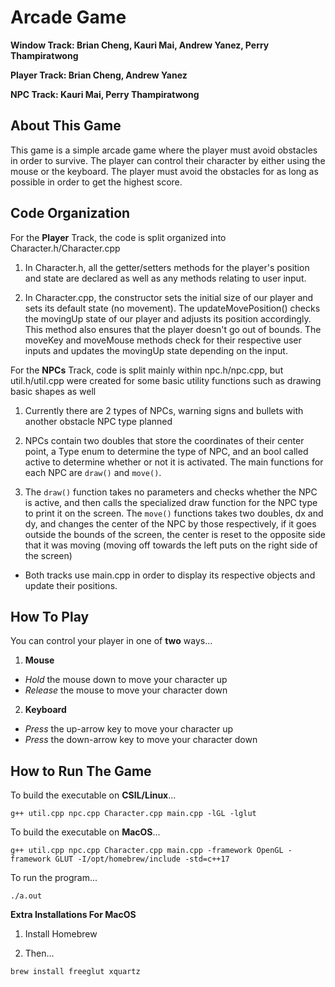 # Arcade Game

**Window Track: Brian Cheng, Kauri Mai, Andrew Yanez, Perry Thampiratwong**

**Player Track: Brian Cheng, Andrew Yanez**

**NPC Track: Kauri Mai, Perry Thampiratwong**

## About This Game

This game is a simple arcade game where the player must avoid obstacles in order to survive. The player can control their character by either using the mouse or the keyboard. The player must avoid the obstacles for as long as possible in order to get the highest score.

## Code Organization

For the **Player** Track, the code is split organized into Character.h/Character.cpp

1. In Character.h, all the getter/setters methods for the player's position and state are declared as well as any methods relating to user input.

2. In Character.cpp, the constructor sets the initial size of our player and sets its default state (no movement). The updateMovePosition() checks the movingUp state of our player and adjusts its position accordingly. This method also ensures that the player doesn't go out of bounds. The moveKey and moveMouse methods check for their respective user inputs and updates the movingUp state depending on the input.

For the **NPCs** Track, code is split mainly within npc.h/npc.cpp, but util.h/util.cpp were created for some basic utility functions such as drawing basic shapes as well

1. Currently there are 2 types of NPCs, warning signs and bullets with another obstacle NPC type planned

2. NPCs contain two doubles that store the coordinates of their center point, a Type enum to determine the type of NPC, and an bool called active to determine whether or not it is activated. The main functions for each NPC are `draw()` and `move()`.

3. The `draw()` function takes no parameters and checks whether the NPC is active, and then calls the specialized draw function for the NPC type to print it on the screen. The `move()` functions takes two doubles, dx and dy, and changes the center of the NPC by those respectively, if it goes outside the bounds of the screen, the center is reset to the opposite side that it was moving (moving off towards the left puts on the right side of the screen)

- Both tracks use main.cpp in order to display its respective objects and update their positions.

## How To Play

You can control your player in one of **two** ways...

1. **Mouse**

- _Hold_ the mouse down to move your character up
- _Release_ the mouse to move your character down

2. **Keyboard**

- _Press_ the up-arrow key to move your character up
- _Press_ the down-arrow key to move your character down

## How to Run The Game

To build the executable on **CSIL/Linux**...

```
g++ util.cpp npc.cpp Character.cpp main.cpp -lGL -lglut
```

To build the executable on **MacOS**...

```
g++ util.cpp npc.cpp Character.cpp main.cpp -framework OpenGL -framework GLUT -I/opt/homebrew/include -std=c++17
```

To run the program...

```
./a.out
```

**Extra Installations For MacOS**

1. Install Homebrew

2. Then...

```
brew install freeglut xquartz
```
